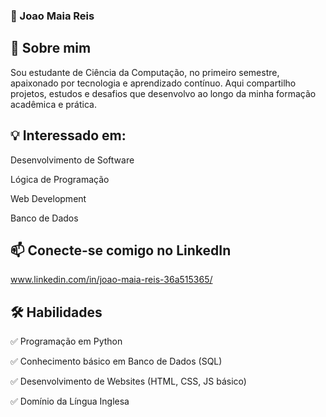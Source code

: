 ###  🚀 Joao Maia Reis


## 👋 Sobre mim
Sou estudante de Ciência da Computação, no primeiro semestre, apaixonado por tecnologia e aprendizado contínuo. Aqui compartilho projetos, estudos e desafios que desenvolvo ao longo da minha formação acadêmica e prática.

## 💡 Interessado em:

Desenvolvimento de Software

Lógica de Programação

Web Development

Banco de Dados

## 📫 Conecte-se comigo no LinkedIn
www.linkedin.com/in/joao-maia-reis-36a515365/


## 🛠️ Habilidades
✅ Programação em Python

✅ Conhecimento básico em Banco de Dados (SQL)

✅ Desenvolvimento de Websites (HTML, CSS, JS básico)

✅ Domínio da Língua Inglesa


